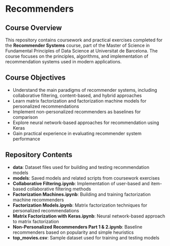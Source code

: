 # Recommenders

## Course Overview
This repository contains coursework and practical exercises completed for the **Recommender Systems** course, part of the Master of Science in Fundamental Principles of Data Science at Universitat de Barcelona. The course focuses on the principles, algorithms, and implementation of recommendation systems used in modern applications.

## Course Objectives
- Understand the main paradigms of recommender systems, including collaborative filtering, content-based, and hybrid approaches  
- Learn matrix factorization and factorization machine models for personalized recommendations  
- Implement non-personalized recommenders as baselines for comparison  
- Explore neural network-based approaches for recommendation using Keras  
- Gain practical experience in evaluating recommender system performance  

## Repository Contents
- **data**: Dataset files used for building and testing recommendation models  
- **models**: Saved models and related scripts from coursework exercises  
- **Collaborative Filtering.ipynb**: Implementation of user-based and item-based collaborative filtering methods  
- **Factorization Machines.ipynb**: Building and training factorization machine recommenders  
- **Factorization Models.ipynb**: Matrix factorization techniques for personalized recommendations  
- **Matrix Factorization with Keras.ipynb**: Neural network-based approach to matrix factorization  
- **Non-Personalized Recommenders Part 1 & 2.ipynb**: Baseline recommenders based on popularity and simple heuristics  
- **top_movies.csv**: Sample dataset used for training and testing models  
